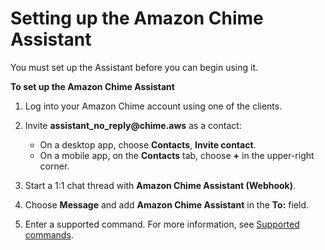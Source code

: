 # Setting up the Amazon Chime Assistant<a name="setup-assistant"></a>

You must set up the Assistant before you can begin using it\.

**To set up the Amazon Chime Assistant**

1. Log into your Amazon Chime account using one of the clients\.

1. Invite **assistant\_no\_reply@chime\.aws** as a contact:
   + On a desktop app, choose **Contacts**, **Invite contact**\.
   + On a mobile app, on the **Contacts** tab, choose **\+** in the upper\-right corner\.

1. Start a 1:1 chat thread with **Amazon Chime Assistant \(Webhook\)**\.

1. Choose **Message** and add **Amazon Chime Assistant** in the **To:** field\.

1. Enter a supported command\. For more information, see [Supported commands](assistant-commands.md)\.